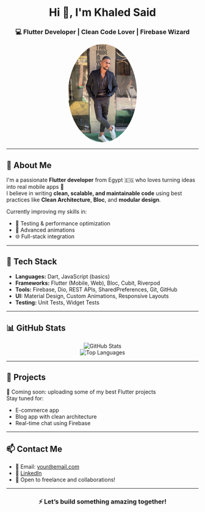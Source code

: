 <h1 align="center">Hi 👋, I'm Khaled Said</h1>
<h3 align="center">💻 Flutter Developer | Clean Code Lover | Firebase Wizard</h3>

<p align="center">
  <img src="https://github.com/Khaled-said107/Khaled-said107/blob/main/IMG_%D9%A2%D9%A0%D9%A2%D9%A5%D9%A0%D9%A6%D9%A1%D9%A0_%D9%A0%D9%A1%D9%A3%D9%A3%D9%A0%D9%A1.jpg" alt="Khaled Said" width="180" style="border-radius: 50%;" />
</p>

---

## 🧠 About Me

I'm a passionate **Flutter developer** from Egypt 🇪🇬 who loves turning ideas into real mobile apps 📱  
I believe in writing **clean, scalable, and maintainable code** using best practices like **Clean Architecture**, **Bloc**, and **modular design**.

Currently improving my skills in:
- 🔧 Testing & performance optimization
- 🎨 Advanced animations
- 🌐 Full-stack integration

---

## 🚀 Tech Stack

- **Languages:** Dart, JavaScript (basics)
- **Frameworks:** Flutter (Mobile, Web), Bloc, Cubit, Riverpod
- **Tools:** Firebase, Dio, REST APIs, SharedPreferences, Git, GitHub
- **UI:** Material Design, Custom Animations, Responsive Layouts
- **Testing:** Unit Tests, Widget Tests

---

## 📊 GitHub Stats

<p align="center">
  <img src="https://github-readme-stats.vercel.app/api?username=Khaled-said107&show_icons=true&theme=tokyonight" alt="GitHub Stats" />
  <br/>
  <img src="https://github-readme-stats.vercel.app/api/top-langs/?username=Khaled-said107&layout=compact&theme=tokyonight" alt="Top Languages" />
</p>

---

## 📱 Projects

🚧 Coming soon: uploading some of my best Flutter projects  
Stay tuned for:
- E-commerce app
- Blog app with clean architecture
- Real-time chat using Firebase

---

## 📫 Contact Me

- 📩 Email: your@email.com
- 🔗 [LinkedIn](https://linkedin.com/in/YOUR-LINK)
- 📱 Open to freelance and collaborations!

---

<h3 align="center">⚡ Let’s build something amazing together!</h3>
